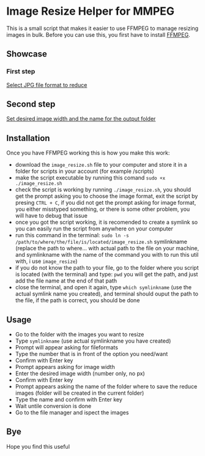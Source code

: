 # Image Resize Helper for MMPEG

This is a small script that makes it easier to use FFMPEG to manage resizing images in bulk. Before you can use this, you first have to install [FFMPEG](https://ffmpeg.org/).

## Showcase
### First step
[Select JPG file format to reduce](https://user-images.githubusercontent.com/53581066/210546652-ba69340e-9850-470b-a7e9-431d25a137f2.webm)

## Second step
[Set desired image width and the name for the output folder](https://user-images.githubusercontent.com/53581066/210546729-2c63854a-34eb-4814-a276-921f41045364.webm)

## Installation
Once you have FFMPEG working this is how you make this work:
- download the `image_resize.sh` file to your computer and store it in a folder for scripts in your account (for example <username>/scripts)
- make the script executable by running this comand `sudo +x ./image_resize.sh`
- check the script is working by running `./image_resize.sh`, you should get the prompt asking you to choose the image format, exit the script by presing `CTRL + C`, if you did not get the prompt asking for image format, you either misstyped something, or there is some other problem, you will have to debug that issue
- once you got the script working, it is recomended to create a symlink so you can easily run the script from anywhere on your computer
- run this command in the terminal: `sudo ln -s /path/to/where/the/file/is/located/image_resize.sh` symlinkname (replace the path to where... with actual path to the file on your machine, and symlinkname with the name of the command you with to run this util with, i use `image_resize`)
- if you do not know the path to your file, go to the folder where you script is located (with the terminal) and type: `pwd` you will get the path, and just add the file name at the end of that path
- close the terminal, and open it again, type `which symlinkname` (use the actual symlink name you created), and terminal should ouput the path to the file, if the path is correct, you should be done

## Usage
- Go to the folder with the images you want to resize
- Type `symlinkname` (use actual symlinkname you have created)
- Prompt will appear asking for fileformats
- Type the number that is in front of the option you need/want
- Confirm with Enter key
- Prompt appears asking for image width
- Enter the desired image width (number only, no px)
- Confirm with Enter key
- Prompt appears asking the name of the folder where to save the reduce images (folder will be created in the current folder)
- Type the name and confirm with Enter key
- Wait untile conversion is done
- Go to the file manager and ispect the images

## Bye
Hope you find this useful